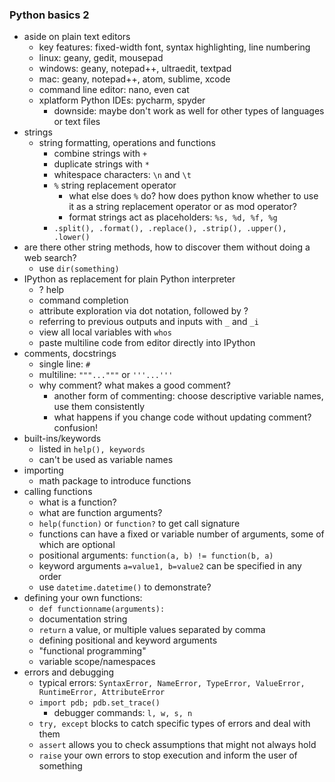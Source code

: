 ### Python basics 2

- aside on plain text editors
    - key features: fixed-width font, syntax highlighting, line numbering
    - linux: geany, gedit, mousepad
    - windows: geany, notepad++, ultraedit, textpad
    - mac: geany, notepad++, atom, sublime, xcode
    - command line editor: nano, even cat
    - xplatform Python IDEs: pycharm, spyder
        - downside: maybe don't work as well for other types of languages or text files
- strings
    - string formatting, operations and functions
        - combine strings with `+`
        - duplicate strings with `*`
        - whitespace characters: `\n` and `\t`
        - `%` string replacement operator
            - what else does `%` do? how does python know whether to use it as a string
            replacement operator or as mod operator?
            - format strings act as placeholders: `%s, %d, %f, %g`
        - `.split(), .format(), .replace(), .strip(), .upper(), .lower()`
- are there other string methods, how to discover them without doing a web search?
    - use `dir(something)`
- IPython as replacement for plain Python interpreter
    - ? help
    - command completion
    - attribute exploration via dot notation, followed by ?
    - referring to previous outputs and inputs with `_` and `_i`
    - view all local variables with `whos`
    - paste multiline code from editor directly into IPython
- comments, docstrings
    - single line: `#`
    - multiline: `"""..."""` or  `'''...'''`
    - why comment? what makes a good comment?
        - another form of commenting: choose descriptive variable names, use them consistently
        - what happens if you change code without updating comment? confusion!
- built-ins/keywords
    - listed in `help(), keywords`
    - can't be used as variable names
- importing
    - math package to introduce functions
- calling functions
    - what is a function?
    - what are function arguments?
    - `help(function)` or `function?` to get call signature
    - functions can have a fixed or variable number of arguments, some of which are optional
    - positional arguments: `function(a, b) != function(b, a)`
    - keyword arguments `a=value1, b=value2` can be specified in any order
    - use `datetime.datetime()` to demonstrate?
- defining your own functions:
    - `def functionname(arguments):`
    - documentation string
    - `return` a value, or multiple values separated by comma
    - defining positional and keyword arguments
    - "functional programming"
    - variable scope/namespaces
- errors and debugging
    - typical errors: `SyntaxError, NameError, TypeError, ValueError, RuntimeError,
    AttributeError`
    - `import pdb; pdb.set_trace()`
        - debugger commands: `l, w, s, n`
    - `try, except` blocks to catch specific types of errors and deal with them
    - `assert` allows you to check assumptions that might not always hold
    - `raise` your own errors to stop execution and inform the user of something
